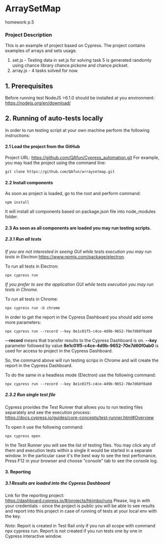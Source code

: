 # ArraySetMap
homework p.5
### Project Description ###

This is an example of project based on Cypress.
The project contains examples of arrays and sets usage.
1) set.js - Testing data in set.js for solving task 5 is generated randomly using chance library chance.pickone and chance.pickset.
2) array.js - 4 tasks solved for now.

## 1. Prerequisites
Before running test NodeJS >6.1.0 should be installed  at you environment:
https://nodejs.org/en/download/

## 2. Running of auto-tests locally
In order to run testing script at your own machine perform the following instructions:
#### 2.1 Load the project from the GitHub
Project URL: https://github.com/QAfun/Cypress_automation.git
For example, you may load the project using the command line:
```
git clone https://github.com/QAfun/arraysetmap.git
```
#### 2.2 Install components
As soon as project is loaded, go to the root and perform command:
```
npm install
```
It will install all components based on package.json file into node_modules folder.
#### 2.3 As soon as all components are loaded you may run testing scripts.
##### 2.3.1 Run all tests

*If you are not interested in seeing GUI while tests execution you may run tests in Electron*
https://www.npmjs.com/package/electron.

To run all tests in Electron:
```
npx cypress run
```
*If you prefer to see the application GUI while tests execution you may run tests in Chrome.*

To run all tests in Chrome:
```
npx cypress run -b chrome
```
In order to get the report in the Cypress Dashboard you should add some more parameters:
```
npx cypress run --record --key 8e1c01f5-c4ce-4d9b-9652-70e7d60f0ab0
```
**--record** means that transfer results to the Cypress Dashboard is on.
**--key** parameter followed by value **8e1c01f5-c4ce-4d9b-9652-70e7d60f0ab0** is used for access
to project in the Cypress Dashboard.

So, the command above will run testing scrips in Chrome and will create the report in the Cypress
Dashboard.

To do the same in a headless mode (Electron) use the following command:
```
npx cypress run --record --key 8e1c01f5-c4ce-4d9b-9652-70e7d60f0ab0
```

##### 2.3.2 Run single test file
Cypress provides the Test Runner that allows you to run testing files separately and see
the execution process:  https://docs.cypress.io/guides/core-concepts/test-runner.html#Overview

To open it use the following command:
```
npx cypress open
```
In the Test Runner you will see the list of testing files. You may click any of them and execution
tests within a single it would be started in a separate window. In the particular case it's the best way to see the test perfomance.
Press F12 in your browser and choose "console" tab to see the console log.

#### 3. Reporting

##### 3.1 Results are loaded into the Cypress Dashboard
Link for the reporting project: https://dashboard.cypress.io/#/projects/hkjmbo/runs
Please, log in with your credentials - since the project is public you will be able to see results and report
into this project in case of running of tests at your local env with the key.

*Note*: Report is created in Test Rail only if you run all scope with command npx cypress run.
Report is not created if you run tests one by one in Cypress interactive window.